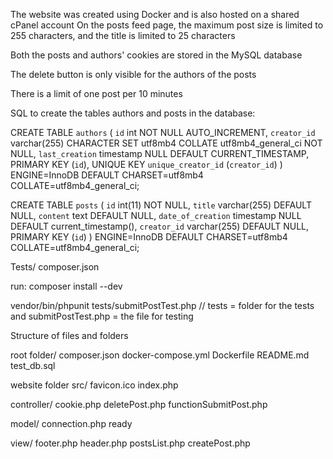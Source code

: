 The website was created using Docker and is also hosted on a shared cPanel account
On the posts feed page, the maximum post size is limited to 255 characters, and the title is limited to 25 characters

Both the posts and authors' cookies are stored in the MySQL database

The delete button is only visible for the authors of the posts

There is a limit of one post per 10 minutes


SQL to create the tables authors and posts in the database:

CREATE TABLE `authors` (
  `id` int NOT NULL AUTO_INCREMENT,
  `creator_id` varchar(255) CHARACTER SET utf8mb4 COLLATE utf8mb4_general_ci NOT NULL,
  `last_creation` timestamp NULL DEFAULT CURRENT_TIMESTAMP,
  PRIMARY KEY (`id`),
  UNIQUE KEY `unique_creator_id` (`creator_id`)
) ENGINE=InnoDB DEFAULT CHARSET=utf8mb4 COLLATE=utf8mb4_general_ci;

CREATE TABLE `posts` (
  `id` int(11) NOT NULL,
  `title` varchar(255) DEFAULT NULL,
  `content` text DEFAULT NULL,
  `date_of_creation` timestamp NULL DEFAULT current_timestamp(),
  `creator_id` varchar(255) DEFAULT NULL,
  PRIMARY KEY (`id`)
) ENGINE=InnoDB DEFAULT CHARSET=utf8mb4 COLLATE=utf8mb4_general_ci;


Tests/
composer.json 

run:
composer install --dev 

vendor/bin/phpunit tests/submitPostTest.php  // tests = folder for the tests and submitPostTest.php = the file for testing


Structure of files and folders

root folder/
composer.json
docker-compose.yml
Dockerfile
README.md
test_db.sql

website folder src/
favicon.ico
index.php

controller/
cookie.php
deletePost.php
functionSubmitPost.php

model/
connection.php ready

view/
footer.php
header.php
postsList.php
createPost.php
